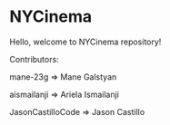 # NYCinema
Hello, welcome to NYCinema repository! 

Contributors:

mane-23g => Mane Galstyan

aismailanji => Ariela Ismailanji

JasonCastilloCode => Jason Castillo
